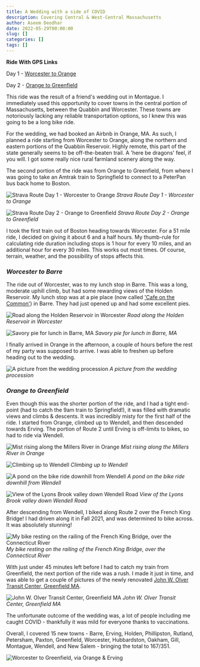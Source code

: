 ```yaml
---
title: A Wedding with a side of COVID 
description: Covering Central & West-Central Massachusetts
author: Aseem Deodhar
date: 2022-05-29T00:00:00
slug: []
categories: []
tags: []
---
```


**Ride With GPS Links**

Day 1 - [Worcester to Orange](https://ridewithgps.com/routes/39535251)

Day 2 - [Orange to Greenfield](https://ridewithgps.com/routes/39536726)

This ride was the result of a friend's wedding out in Montague. I immediately used this opportunity to cover towns in the central portion of Massachusetts, between the Quabbin and Worcester. These towns are notoriously lacking any reliable transportation options, so I knew this was going to be a long bike ride.

For the wedding, we had booked an Airbnb in Orange, MA. As such, I planned a ride starting from Worcester to Orange, along the northern and eastern portions of the Quabbin Reservoir. Highly remote, this part of the state generally seems to be off-the-beaten trail. A 'here be dragons' feel, if you will. I got some really nice rural farmland scenery along the way.

The second portion of the ride was from Orange to Greenfield, from where I was going to take an Amtrak train to Springfield to connect to a PeterPan bus back home to Boston.

![Strava Route Day 1 - Worcester to Orange](strava_day1.jpg) *Strava Route Day 1 - Worcester to Orange*

![Strava Route Day 2 - Orange to Greenfield](strava_day2.jpg) *Strava Route Day 2 - Orange to Greenfield*

I took the first train out of Boston heading towards Worcester. For a 51 mile ride, I decided on giving it about 6 and a half hours. My thumb-rule for calculating ride duration including stops is 1 hour for every 10 miles, and an additional hour for every 30 miles. This works out most times. Of course, terrain, weather, and the possibility of stops affects this.

### *Worcester to Barre*

The ride out of Worcester, was to my lunch stop in Barre. This was a long, moderate uphill climb, but had some rewarding views of the Holden Reservoir. My lunch stop was at a pie place (now called ['Cafe on the Common'](https://www.google.com/maps/place/Cafe+on+the+Common/@42.4226861,-72.106959,17z/data=!4m5!3m4!1s0x89e153b6bbcd67e9:0xc294a806d25c9da!8m2!3d42.4227653!4d-72.1060912)) in Barre. They had just opened up and had some excellent pies.

![Road along the Holden Reservoir in Worcester](holden_res.jpg) *Road along the Holden Reservoir in Worcester*

![Savory pie for lunch in Barre, MA](food_barre.jpg) *Savory pie for lunch in Barre, MA*

I finally arrived in Orange in the afternoon, a couple of hours before the rest of my party was supposed to arrive. I was able to freshen up before heading out to the wedding.

![A picture from the wedding procession](wedding.jpg) *A picture from the wedding procession*

### *Orange to Greenfield*

Even though this was the shorter portion of the ride, and I had a tight end-point (had to catch the 9am train to Springfield!), it was filled with dramatic views and climbs & descents. It was incredibly misty for the first half of the ride. I started from Orange, climbed up to Wendell, and then descended towards Erving. The portion of Route 2 until Erving is off-limits to bikes, so had to ride via Wendell.

![Mist rising along the Millers River in Orange](orange_river_fog.jpg) *Mist rising along the Millers River in Orange*

![Climbing up to Wendell](wendell_climb_up.jpg) *Climbing up to Wendell*

![A pond on the bike ride downhill from Wendell](wendell_pond.jpg) *A pond on the bike ride downhill from Wendell*

![View of the Lyons Brook valley down Wendell Road](wendell_valley.jpg) *View of the Lyons Brook valley down Wendell Road*

After descending from Wendell, I biked along Route 2 over the French King Bridge! I had driven along it in Fall 2021, and was determined to bike across. It was absolutely stunning!

![My bike resting on the railing of the French King Bridge, over the Connecticut River](french_king.jpg) *My bike resting on the railing of the French King Bridge, over the Connecticut River*

With just under 45 minutes left before I had to catch my train from Greenfield, the next portion of the ride was a rush. I made it just in time, and was able to get a couple of pictures of the newly renovated [John W. Olver Transit Center, Greenfield MA](https://www.google.com/maps/place/Greenfield/@42.5857342,-72.6002315,17.95z/data=!4m5!3m4!1s0x89e12f38789ed3cf:0x14c4a4bec452f862!8m2!3d42.585889!4d-72.6006969!5m1!1e4).

![John W. Olver Transit Center, Greenfield MA](greenfield_stn.jpg) *John W. Olver Transit Center, Greenfield MA*

The unfortunate outcome of the wedding was, a lot of people including me caught COVID - thankfully it was mild for everyone thanks to vaccinations.

Overall, I covered 15 new towns - Barre, Erving, Holden, Phillipston, Rutland, Petersham, Paxton, Greenfield, Worcester, Hubbardston, Oakham, Gill, Montague, Wendell, and New Salem - bringing the total to 167/351.

![Worcester to Greenfield, via Orange & Erving](bike_routes_muni_2022-05-29.jpeg)
